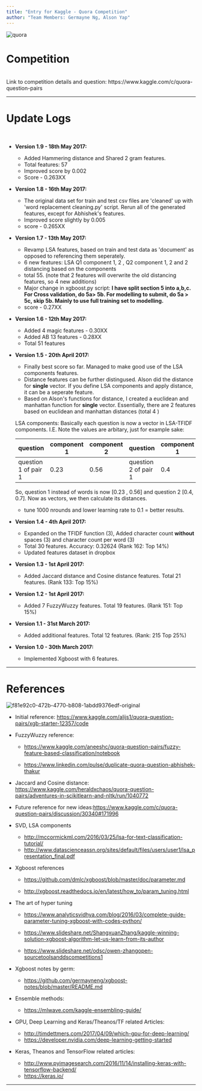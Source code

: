 ```yaml
---
title: "Entry for Kaggle - Quora Competition"
author: "Team Members: Germayne Ng, Alson Yap"
---
```


![quora](https://cloud.githubusercontent.com/assets/22788747/24694479/a7783804-1a14-11e7-8589-40641ffdeb93.png)


# Competition 
<br>
Link to competition details and question: https://www.kaggle.com/c/quora-question-pairs

---

# Update Logs
<br>

* **Version 1.9 - 18th May 2017:**

  + Added Hammering distance and Shared 2 gram features. 
  + Total features: 57
  + Improved score by 0.002
  + Score - 0.263XX

* **Version 1.8 - 16th May 2017:**

  + The original data set for train and test csv files are 'cleaned' up with 'word replacement cleaning.py' script. Rerun all of the generated features, except for Abhishek's features.
  + Improved score slightly by 0.005
  + score - 0.265XX

* **Version 1.7 - 13th May 2017:**
  
  + Revamp LSA features, based on train and test data as 'document' as opposed to referencing them seperately. 
  + 6 new features: LSA Q1 component 1, 2 , Q2 component 1, 2 and 2 distancing based on the components 
  + total 55. (note that 2 features will overwrite the old distancing features, so 4 new additions)
  + Major change in xgboost.py script: **I have split section 5 into a,b,c. For Cross validation, do 5a> 5b. For modelling to submit, do 5a > 5c, skip 5b. Mainly to use full training set to modelling.**
  + score - 0.27XX
  
* **Version 1.6 - 12th May 2017:**

  + Added 4 magic features - 0.30XX 
  + Added AB 13 features - 0.28XX 
  + Total 51 features 
  
* **Version 1.5 - 20th April 2017:**

  + Finally best score so far. Managed to make good use of the LSA components features. 
  + Distance features can be further distingused. Alson did the distance for **single** vector. If you define LSA components and apply      distance, it can be a seperate feature. 
  + Based on Alson's functions for distance, I created a euclidean and manhattan function for **single** vector. Essentially, there are     2 features based on euclidean and manhattan distances (total 4 )  
  
  
  LSA components: 
  Basically each question is now a vector in LSA-TFIDF components. I.E. Note the values are arbitary, just for example sake:  
  
  question | component 1  | component 2 | question | component 1 | component 2
  --- | --- | --- | --- | --- | ---
  question 1 of pair 1 | 0.23 | 0.56 | question 2 of pair 1 | 0.4 | 0.7 
  
  So, question 1 instead of words is now [0.23 , 0.56] and question 2 [0.4, 0.7].
  Now as vectors, we then calculate its distances.
  
  + tune 1000 nrounds and lower learning rate to 0.1 = better results.
  
* **Version 1.4 - 4th April 2017:**

  + Expanded on the TFIDF function (3), Added character count **without** spaces (3) and character count per word (3) 
  + Total 30 features. Accuracy: 0.32624 (Rank 162: Top 14%)
  + Updated features dataset in dropbox

* **Version 1.3 - 1st April 2017:**

  + Added Jaccard distance and Cosine distance features. Total 21 features. (Rank 133: Top 15%)

* **Version 1.2 - 1st April 2017:**

  + Added 7 FuzzyWuzzy features. Total 19 features. (Rank 151: Top 15%) 

* **Version 1.1 - 31st March 2017:**

  + Added additional features. Total 12 features. (Rank: 215 Top 25%)

* **Version 1.0 - 30th March 2017:**

  + Implemented Xgboost with 6 features.  

---

# References 

![f81e92c0-472b-4770-b808-1abdd9376edf-original](https://cloud.githubusercontent.com/assets/22788747/24948646/85467898-1f9d-11e7-8d68-cdc03a9e9a9e.png)


* Initial reference: https://www.kaggle.com/alijs1/quora-question-pairs/xgb-starter-12357/code

* FuzzyWuzzy reference: 

    + https://www.kaggle.com/aneeshc/quora-question-pairs/fuzzy-feature-based-classification/notebook

    + https://www.linkedin.com/pulse/duplicate-quora-question-abhishek-thakur

* Jaccard and Cosine distance: https://www.kaggle.com/heraldxchaos/quora-question-pairs/adventures-in-scikitlearn-and-nltk/run/1040772
    
* Future reference for new ideas:https://www.kaggle.com/c/quora-question-pairs/discussion/30340#171996

* SVD, LSA components 
    + http://mccormickml.com/2016/03/25/lsa-for-text-classification-tutorial/
    + http://www.datascienceassn.org/sites/default/files/users/user1/lsa_presentation_final.pdf

* Xgboost references
    + https://github.com/dmlc/xgboost/blob/master/doc/parameter.md
    
    + http://xgboost.readthedocs.io/en/latest/how_to/param_tuning.html
    
* The art of hyper tuning 
    + https://www.analyticsvidhya.com/blog/2016/03/complete-guide-parameter-tuning-xgboost-with-codes-python/
    
    + https://www.slideshare.net/ShangxuanZhang/kaggle-winning-solution-xgboost-algorithm-let-us-learn-from-its-author
    
    + https://www.slideshare.net/odsc/owen-zhangopen-sourcetoolsanddscompetitions1
    
* Xgboost notes by germ: 
    + https://github.com/germayneng/xgboost-notes/blob/master/README.md
    
* Ensemble methods: 
    + https://mlwave.com/kaggle-ensembling-guide/

* GPU, Deep Learning and Keras/Theanos/TF related Articles:
    + http://timdettmers.com/2017/04/09/which-gpu-for-deep-learning/
    + https://developer.nvidia.com/deep-learning-getting-started
    
* Keras, Theanos and TensorFlow related articles:
    + http://www.pyimagesearch.com/2016/11/14/installing-keras-with-tensorflow-backend/
    + https://keras.io/

---
